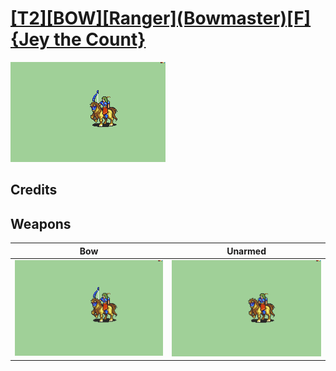 # [\[T2\]\[BOW\]\[Ranger\]\(Bowmaster\)\[F\]{Jey the Count}](../%5BT2%5D%5BBOW%5D%5BRanger%5D(Bowmaster)%5BF%5D%7BJey%20the%20Count%7D)

<img src="./5.%20Bow/Bow_000.png" alt="[T2][BOW][Ranger](Bowmaster)[F]{Jey the Count} standing" />

## Credits



## Weapons


|Bow |Unarmed |
|  :---: | :---: |
| <img alt="Bow animation" src="./5.%20Bow/Bow.gif" /> | <img alt="Unarmed animation" src="./8.%20Unarmed/Unarmed.gif" /> |
